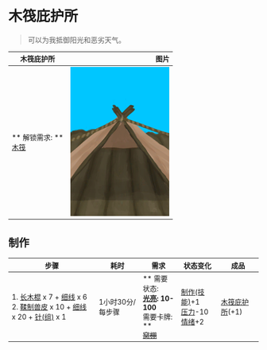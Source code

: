 # 木筏庇护所  
> 可以为我抵御阳光和恶劣天气。  
  
  木筏庇护所  |   图片   
 ----  |  ----:   
 ** 解锁需求: **<br>[木筏](RaftEntrance.md)  |  <img decoding="async" src="Sprite/RaftShelter.png" href="a.md" style="max-width:300px;max-height:300px;">   
  
## 制作  
步骤  |  耗时  |  需求  |  状态变化  |  成品  
----  |  ----  |  ----  |  ----  |  ----  
1. [长木棍](StickLong.md) x 7 + [细线](CordFiber.md) x 6<br>2. [鞣制兽皮](CuredSkin.md) x 10 + [细线](CordFiber.md) x 20 + [针(组)](GpTag_Needle.md) x 1  |  1小时30分/每步骤  |  ** 需要状态: **<br>[光亮](Light.md): 10-100<br>** 需要卡牌: **<br>~~[窝棚](Shelter.md)~~  |  [制作(技能)](Skill_Crafting.md)+1<br>[压力](Stress.md)-10<br>[情绪](Morale.md)+2  |  [木筏庇护所](RaftShelter.md)(+1)  


<script>document.title="木筏庇护所 - 卡牌生存百科 Card Survival Wiki";</script>
